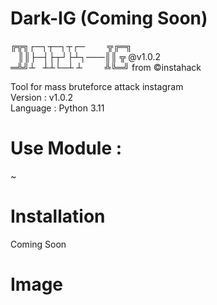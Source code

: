 # Dark-IG   (Coming Soon)
╔╦╗┌─┐┬─┐┬┌─&nbsp;&nbsp;&nbsp;&nbsp;&nbsp;&nbsp;&nbsp;&nbsp;&nbsp;╦╔═╗<br>
&nbsp;&nbsp;&nbsp;║║├─┤├┬┘├┴┐───║║ ╦ @v1.0.2<br>
═╩╝┴&nbsp;&nbsp; ┴┴└─┴ ┴&nbsp;&nbsp;&nbsp;&nbsp;&nbsp;&nbsp;&nbsp;&nbsp;&nbsp;╩╚═╝ from ©instahack<br>

Tool for mass bruteforce attack instagram<br>
Version : v1.0.2<br>
Language : Python 3.11

# Use Module :
~

# Installation
Coming Soon

# Image
